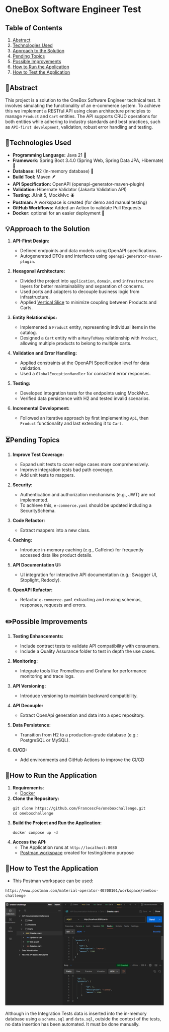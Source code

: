 # OneBox Software Engineer Test

## Table of Contents

1. [Abstract](#abstract)
2. [Technologies Used](#technologies-used)
3. [Approach to the Solution](#approach-to-the-solution)
4. [Pending Topics](#pending-topics)
5. [Possible Improvements](#possible-improvements)
6. [How to Run the Application](#how-to-run-the-application)
7. [How to Test the Application](#how-to-test-the-application)

## 📌Abstract

This project is a solution to the OneBox Software Engineer technical test.
It involves simulating the functionality of an e-commerce system.
To achieve this we implement a RESTful API using clean architecture principles to manage `Product` and `Cart` entities.
The API supports CRUD operations for both entities while adhering to industry standards and best practices, such as
`API-first development`, validation, robust error handling and testing.

## 🔎Technologies Used

- **Programming Language:** Java 21 🍵
- **Framework:** Spring Boot 3.4.0 (Spring Web, Spring Data JPA, Hibernate) 🍃
- **Database:** H2 (In-memory database) 🔋
- **Build Tool:** Maven 🪶
- **API Specification:** OpenAPI (openapi-generator-maven-plugin)
- **Validation:** Hibernate Validator (Jakarta Validation API)
- **Testing:** JUnit 5, MockMvc 🪲
- **Postman:** A workspace is created (for demo and manual testing)
- **GitHub Workflows:** Added an Action to validate Pull Requests
- **Docker:** optional for an easier deployment 🐋

## 💡Approach to the Solution

1. **API-First Design:**
    - Defined endpoints and data models using OpenAPI specifications.
    - Autogenerated DTOs and interfaces using `openapi-generator-maven-plugin`.

2. **Hexagonal Architecture:**
    - Divided the project into `application`, `domain`, and `infrastructure` layers for better maintainability and
      separation of concerns.
    - Used ports and adapters to decouple business logic from infrastructure.
    - Applied [Vertical Slice](https://www.jimmybogard.com/vertical-slice-architecture/) to minimize coupling between
      Products and Carts.

3. **Entity Relationships:**
    - Implemented a `Product` entity, representing individual items in the catalog.
    - Designed a `Cart` entity with a `ManyToMany` relationship with `Product`, allowing multiple products to belong to
      multiple carts.

4. **Validation and Error Handling:**
    - Applied constraints at the OpenAPI Specification level for data validation.
    - Used a `GlobalExceptionHandler` for consistent error responses.

5. **Testing:**
    - Developed integration tests for the endpoints using MockMvc.
    - Verified data persistence with H2 and tested invalid scenarios.

6. **Incremental Development:**
    - Followed an iterative approach by first implementing `Api`, then `Product` functionality and last extending it to
      `Cart`.

## ⏳Pending Topics

1. **Improve Test Coverage:**
    - Expand unit tests to cover edge cases more comprehensively.
    - Improve integration tests bad path coverage.
    - Add unit tests to mappers.

2. **Security:**
    - Authentication and authorization mechanisms (e.g., JWT) are not implemented.
    - To achieve this, `e-commerce.yaml` should be updated including a SecuritySchema.

3. **Code Refactor:**
    - Extract mappers into a new class.

4. **Caching:**
    - Introduce in-memory caching (e.g., Caffeine) for frequently accessed data like product details.

5. **API Documentation UI:**
    - UI integration for interactive API documentation (e.g.: Swagger UI, Stoplight, Redocly).

6. **OpenAPI Refactor:**
    - Refactor `e-commerce.yaml` extracting and reusing schemas, responses, requests and errors.

## ✏️Possible Improvements

1. **Testing Enhancements:**
    - Include contract tests to validate API compatibility with consumers.
    - Include a Quality Assurance folder to test in depth the use cases.

2. **Monitoring:**
    - Integrate tools like Prometheus and Grafana for performance monitoring and trace logs.

3. **API Versioning:**
    - Introduce versioning to maintain backward compatibility.

4. **API Decouple:**
    - Extract OpenApi generation and data into a spec repository.

5. **Data Persistence:**
    - Transition from H2 to a production-grade database (e.g.: PostgreSQL or MySQL).

6. **CI/CD:**
    - Add environments and GitHub Actions to improve the CI/CD

## 🚀How to Run the Application

1. **Requirements**:
    - [Docker](https://docs.docker.com/engine/install/)
2. **Clone the Repository:**
   ```
   git clone https://github.com/FrancescFe/oneboxchallenge.git
   cd oneboxchallenge
   ```
3. **Build the Project and Run the Application:**
   ```
   docker compose up -d
   ```
4. **Access the API:**
    - The Application runs at `http://localhost:8080`
    - [Postman workspace](https://www.postman.com/material-operator-40700101/workspace/onebox-challenge) created for
      testing/demo purpose

## 🧪How to Test the Application

- This Postman workspace can be used:

```
https://www.postman.com/material-operator-40700101/workspace/onebox-challenge
```

![img.png](readme_resources/postman_post_cart.png)

Although in the Integration Tests data is inserted into the in-memory database using a `schema.sql` and `data.sql`, outside the context of the tests, no data insertion has been automated. It must be done manually.
